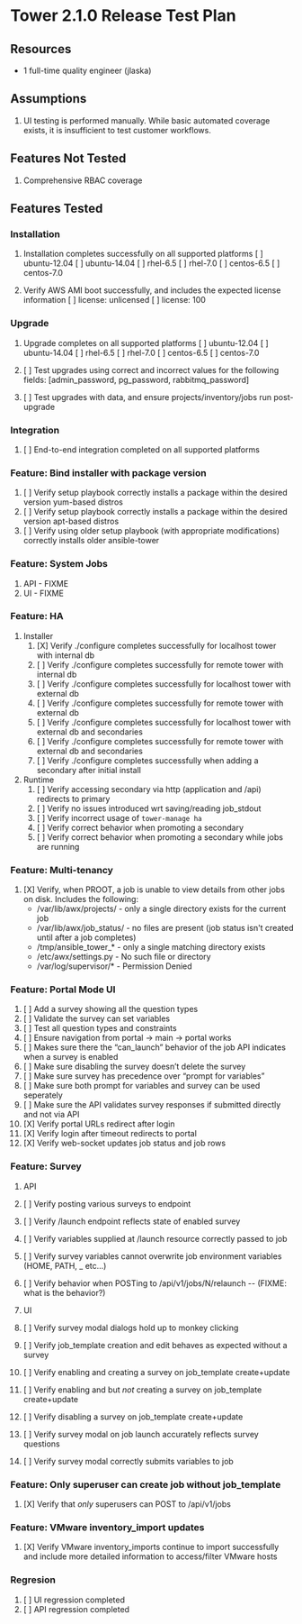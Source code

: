 # Tower 2.1.0 Release Test Plan

## Resources
* 1 full-time quality engineer (jlaska)

## Assumptions
1. UI testing is performed manually.  While basic automated coverage exists, it is insufficient to test customer workflows.

## Features Not Tested
1. Comprehensive RBAC coverage

## Features Tested

### Installation
1. Installation completes successfully on all supported platforms
    [ ] ubuntu-12.04
    [ ] ubuntu-14.04
    [ ] rhel-6.5
    [ ] rhel-7.0
    [ ] centos-6.5
    [ ] centos-7.0

2. Verify AWS AMI boot successfully, and includes the expected license information
    [ ] license: unlicensed
    [ ] license: 100

### Upgrade
1. Upgrade completes on all supported platforms
    [ ] ubuntu-12.04
    [ ] ubuntu-14.04
    [ ] rhel-6.5
    [ ] rhel-7.0
    [ ] centos-6.5
    [ ] centos-7.0

2. [ ] Test upgrades using correct and incorrect values for the following fields: [admin_password, pg_password, rabbitmq_password]
3. [ ] Test upgrades with data, and ensure projects/inventory/jobs run post-upgrade

### Integration
1. [ ] End-to-end integration completed on all supported platforms

### Feature: Bind installer with package version
1. [ ] Verify setup playbook correctly installs a package within the desired version yum-based distros
2. [ ] Verify setup playbook correctly installs a package within the desired version apt-based distros
3. [ ] Verify using older setup playbook (with appropriate modifications) correctly installs older ansible-tower

### Feature: System Jobs
1. API - FIXME
2. UI - FIXME

### Feature: HA
1. Installer
    1. [X] Verify ./configure completes successfully for localhost tower with internal db
    2. [ ] Verify ./configure completes successfully for remote tower with internal db
    3. [ ] Verify ./configure completes successfully for localhost tower with external db
    4. [ ] Verify ./configure completes successfully for remote tower with external db
    5. [ ] Verify ./configure completes successfully for localhost tower with external db and secondaries
    6. [ ] Verify ./configure completes successfully for remote tower with external db and secondaries
    7. [ ] Verify ./configure completes successfully when adding a secondary after initial install
2. Runtime
    1. [ ] Verify accessing secondary via http (application and /api) redirects to primary
    2. [ ] Verify no issues introduced wrt saving/reading job_stdout
    3. [ ] Verify incorrect usage of `tower-manage ha`
    4. [ ] Verify correct behavior when promoting a secondary
    5. [ ] Verify correct behavior when promoting a secondary while jobs are running

### Feature: Multi-tenancy
1. [X] Verify, when PROOT, a job is unable to view details from other jobs on disk.  Includes the following:
     - /var/lib/awx/projects/ - only a single directory exists for the current job
     - /var/lib/awx/job_status/ - no files are present (job status isn't created until after a job completes)
     - /tmp/ansible_tower_* - only a single matching directory exists
     - /etc/awx/settings.py - No such file or directory
     - /var/log/supervisor/* - Permission Denied

### Feature: Portal Mode UI
1. [ ] Add a survey showing all the question types
1. [ ] Validate the survey can set variables
1. [ ] Test all question types and constraints
1. [ ] Ensure navigation from portal -> main -> portal works
1. [ ] Makes sure there the “can_launch” behavior of the job API indicates when a survey is enabled
1. [ ] Make sure disabling the survey doesn’t delete the survey
1. [ ] Make sure survey has precedence over “prompt for variables”
1. [ ] Make sure both prompt for variables and survey can be used seperately
1. [ ] Make sure the API validates survey responses if submitted directly and not via API
1. [X] Verify portal URLs redirect after login
1. [X] Verify login after timeout redirects to portal
1. [X] Verify web-socket updates job status and job rows

### Feature: Survey
1. API
  1. [ ] Verify posting various surveys to endpoint
  2. [ ] Verify /launch endpoint reflects state of enabled survey
  3. [ ] Verify variables supplied at /launch resource correctly passed to job
  4. [ ] Verify survey variables cannot overwrite job environment variables (HOME, PATH, _ etc...)
  5. [ ] Verify behavior when POSTing to /api/v1/jobs/N/relaunch -- (FIXME: what is the behavior?)

2. UI
  1. [ ] Verify survey modal dialogs hold up to monkey clicking
  2. [ ] Verify job_template creation and edit behaves as expected without a survey
  2. [ ] Verify enabling and creating a survey on job_template create+update
  3. [ ] Verify enabling and but *not* creating a survey on job_template create+update
  4. [ ] Verify disabling a survey on job_template create+update
  5. [ ] Verify survey modal on job launch accurately reflects survey questions
  6. [ ] Verify survey modal correctly submits variables to job

### Feature: Only superuser can create job without job_template
1. [X] Verify that *only* superusers can POST to /api/v1/jobs

### Feature: VMware inventory_import updates
1. [X] Verify VMware inventory_imports continue to import successfully and include more detailed information to access/filter VMware hosts

### Regresion
1. [ ] UI regression completed
2. [ ] API regression completed
